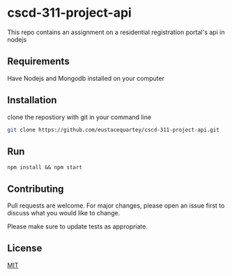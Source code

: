# cscd-311-project-api
This repo contains an assignment on a residential registration portal's api in nodejs

## Requirements
Have Nodejs and Mongodb installed on your computer

## Installation

clone the repostiory with git in your command line

```bash
git clone https://github.com/eustacequartey/cscd-311-project-api.git
```

## Run

```npm
npm install && npm start
```

## Contributing
Pull requests are welcome. For major changes, please open an issue first to discuss what you would like to change.

Please make sure to update tests as appropriate.

## License
[MIT](https://choosealicense.com/licenses/mit/)
